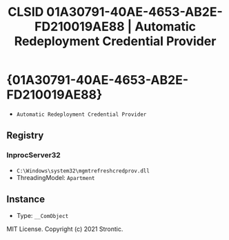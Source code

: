 ﻿---
title: "CLSID 01A30791-40AE-4653-AB2E-FD210019AE88 | Automatic Redeployment Credential Provider"
excerpt: What is COM-Object CLSID 01A30791-40AE-4653-AB2E-FD210019AE88?
---

# {01A30791-40AE-4653-AB2E-FD210019AE88}

* `Automatic Redeployment Credential Provider`

## Registry


### InprocServer32

* `C:\Windows\system32\mgmtrefreshcredprov.dll`
* ThreadingModel: `Apartment`

## Instance

* Type: `__ComObject`

MIT License. Copyright (c) 2021 Strontic.


